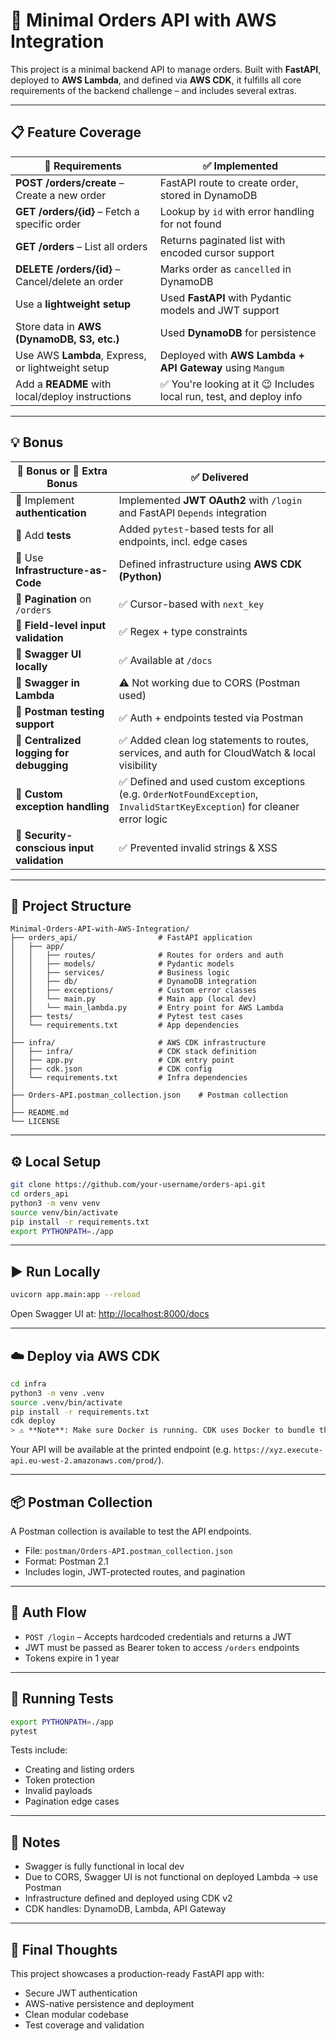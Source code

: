 # 🧾 Minimal Orders API with AWS Integration

This project is a minimal backend API to manage orders. Built with **FastAPI**, deployed to **AWS Lambda**, and defined via **AWS CDK**, it fulfills all core requirements of the backend challenge – and includes several extras.

---

## 📋 Feature Coverage

| 📌 Requirements                                      | ✅ Implemented                                                                 |
|---------------------------------------------------------------------|----------------------------------------------------------------------------------------|
| **POST /orders/create** – Create a new order                               | FastAPI route to create order, stored in DynamoDB                                      |
| **GET /orders/{id}** – Fetch a specific order                       | Lookup by `id` with error handling for not found                                       |
| **GET /orders** – List all orders                                   | Returns paginated list with encoded cursor support                                     |
| **DELETE /orders/{id}** – Cancel/delete an order                    | Marks order as `cancelled` in DynamoDB                                                 |
| Use a **lightweight setup**                                               | Used **FastAPI** with Pydantic models and JWT support                                  |
| Store data in **AWS (DynamoDB, S3, etc.)**                          | Used **DynamoDB** for persistence                                                      |
| Use AWS **Lambda**, Express, or lightweight setup                   | Deployed with **AWS Lambda + API Gateway** using `Mangum`                              |
| Add a **README** with local/deploy instructions                     | ✅ You're looking at it 😉 Includes local run, test, and deploy info                   |

---

## 💡 Bonus

| 🌟 Bonus or 🚀 Extra Bonus | ✅ Delivered |
|-------------------|-------------|
| 🌟 Implement **authentication**                    | Implemented **JWT OAuth2** with `/login` and FastAPI `Depends` integration               |
| 🌟 Add **tests**                                                       | Added `pytest`-based tests for all endpoints, incl. edge cases                         |
| 🌟 Use **Infrastructure-as-Code**              | Defined infrastructure using **AWS CDK (Python)**                                      |
| 🚀 **Pagination** on `/orders` | ✅ Cursor-based with `next_key` |
| 🚀 **Field-level input validation** | ✅ Regex + type constraints |
| 🚀 **Swagger UI locally** | ✅ Available at `/docs` |
| 🚀 **Swagger in Lambda** | ⚠️ Not working due to CORS (Postman used) |
| 🚀 **Postman testing support** | ✅ Auth + endpoints tested via Postman |
| 🚀 **Centralized logging for debugging** | ✅ Added clean log statements to routes, services, and auth for CloudWatch & local visibility |
| 🚀 **Custom exception handling** | ✅ Defined and used custom exceptions (e.g. `OrderNotFoundException`, `InvalidStartKeyException`) for cleaner error logic |
| 🚀 **Security-conscious input validation** | ✅ Prevented invalid strings & XSS |
---

## 📁 Project Structure

```text
Minimal-Orders-API-with-AWS-Integration/
├── orders_api/                  # FastAPI application
│   ├── app/
│   │   ├── routes/              # Routes for orders and auth
│   │   ├── models/              # Pydantic models
│   │   ├── services/            # Business logic
│   │   ├── db/                  # DynamoDB integration
│   │   ├── exceptions/          # Custom error classes
│   │   └── main.py              # Main app (local dev)
│   │   └── main_lambda.py       # Entry point for AWS Lambda
│   ├── tests/                   # Pytest test cases
│   └── requirements.txt         # App dependencies
│
├── infra/                       # AWS CDK infrastructure
│   ├── infra/                   # CDK stack definition
│   ├── app.py                   # CDK entry point
│   ├── cdk.json                 # CDK config
│   └── requirements.txt         # Infra dependencies
│
├── Orders-API.postman_collection.json    # Postman collection
│
├── README.md
└── LICENSE
```

---

## ⚙️ Local Setup

```bash
git clone https://github.com/your-username/orders-api.git
cd orders_api
python3 -m venv venv
source venv/bin/activate
pip install -r requirements.txt
export PYTHONPATH=./app
```

---

## ▶️ Run Locally

```bash
uvicorn app.main:app --reload
```

Open Swagger UI at: [http://localhost:8000/docs](http://localhost:8000/docs)

---

## ☁️ Deploy via AWS CDK

```bash
cd infra
python3 -m venv .venv
source .venv/bin/activate
pip install -r requirements.txt
cdk deploy
> ⚠️ **Note**: Make sure Docker is running. CDK uses Docker to bundle the Lambda function using the correct architecture for AWS.
```

Your API will be available at the printed endpoint (e.g. `https://xyz.execute-api.eu-west-2.amazonaws.com/prod/`).

---

## 📦 Postman Collection

A Postman collection is available to test the API endpoints.

- File: `postman/Orders-API.postman_collection.json`
- Format: Postman 2.1
- Includes login, JWT-protected routes, and pagination

---

## 🔐 Auth Flow

- `POST /login` – Accepts hardcoded credentials and returns a JWT
- JWT must be passed as Bearer token to access `/orders` endpoints
- Tokens expire in 1 year

---

## 🧪 Running Tests

```bash
export PYTHONPATH=./app
pytest
```

Tests include:
- Creating and listing orders
- Token protection
- Invalid payloads
- Pagination edge cases

---

## 📝 Notes

- Swagger is fully functional in local dev
- Due to CORS, Swagger UI is not functional on deployed Lambda → use Postman
- Infrastructure defined and deployed using CDK v2
- CDK handles: DynamoDB, Lambda, API Gateway

---

## 🙌 Final Thoughts

This project showcases a production-ready FastAPI app with:
- Secure JWT authentication
- AWS-native persistence and deployment
- Clean modular codebase
- Test coverage and validation
